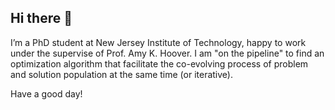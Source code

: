 ## Hi there 👋

I’m a PhD student at New Jersey Institute of Technology, happy to work under the supervise of Prof. Amy K. Hoover.
I am "on the pipeline" to find an optimization algorithm that facilitate the co-evolving process of problem and solution population at the same time (or iterative).

Have a good day!

<!--
**phuoc-dang01/phuoc-dang01** is a ✨ _special_ ✨ repository because its `README.md` (this file) appears on your GitHub profile.

Here are some ideas to get you started:

- 🔭 I’m currently working on ...
- 🌱 I’m currently learning ...
- 👯 I’m looking to collaborate on ...
- 🤔 I’m looking for help with ...
- 💬 Ask me about ...
- 📫 How to reach me: ...
- 😄 Pronouns: ...
- ⚡ Fun fact: ...
-->
